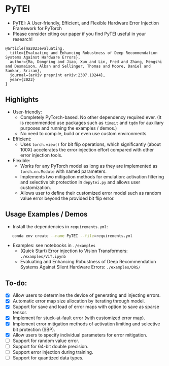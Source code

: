 # PyTEI
- PyTEI: A User-friendly, Efficient, and Flexible Hardware Error Injection Framework for PyTorch
- Please consider citing our paper if you find PyTEI useful in your research!
```
@article{ma2023evaluating,
  title={Evaluating and Enhancing Robustness of Deep Recommendation Systems Against Hardware Errors},
  author={Ma, Dongning and Jiao, Xun and Lin, Fred and Zhang, Mengshi and Desmaison, Alban and Sellinger, Thomas and Moore, Daniel and Sankar, Sriram},
  journal={arXiv preprint arXiv:2307.10244},
  year={2023}
}
```

## Highlights
- User-friendly:
    - Completely PyTorch-based. No other dependency required ever. (It is recommended use packages such as `timeit` and `tqdm` for auxiliary purposes and running the examples / demos.)
    - No need to compile, build or even use custom environments.
- Efficient:
    - Uses `torch.view()` for bit flip operations, which significantly (about 100X) accelerates the error injection effort compared with other error injection tools. 
- Flexible:
    - Works for any PyTorch model as long as they are implemented as `torch.nn.Module` with named parameters.
    - Implements two mitigation methods for emulation: activation filtering and selective bit protection in `depytei.py` and allows user customization.
    - Allows user to define their customized error model such as random value error beyond the provided bit flip error. 


## Usage Examples / Demos
 - Install the dependencies in `requirements.yml`:
 ```bash
    conda env create --name PyTEI --file=requirements.yml
 ```

- Examples: see notebooks in `./examples`
    - (Quick Start) Error injection to Vision Transformers: `./examples/ViT.ipynb`
    - Evaluating and Enhancing Robustness of Deep Recommendation Systems Against Silent Hardware Errors: `./examples/DRS/`
    
## To-do:
- [X] Allow users to determine the device of generating and injecting errors.
- [X] Automatic error map size allocation by iterating through model.
- [X] Support for save and load of error maps with option to save as sparse tensor.
- [X] Implement for stuck-at-fault error (with customized error map).
- [X] Implement error mitigation methods of activation limiting and selective bit protection (SBP).
- [X] Allow users to specify individual parameters for error mitigation.
- [ ] Support for random value error.
- [ ] Support for 64-bit double precision.
- [ ] Support error injection during training.
- [ ] Support for quantized data types.
